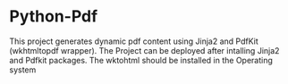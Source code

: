 # Python-Pdf
This project generates dynamic pdf content using Jinja2 and PdfKit (wkhtmltopdf wrapper). The Project can be deployed after intalling Jinja2 and Pdfkit packages. The wktohtml should be installed in the Operating system
